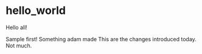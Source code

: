 # hello_world

Hello all!

Sample first!
Something adam made
This are the changes introduced today. Not much.
